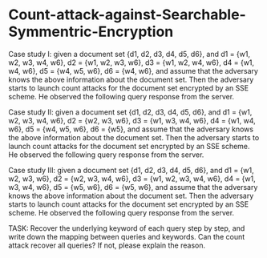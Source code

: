 # Count-attack-against-Searchable-Symmentric-Encryption

Case study I: given a document set {d1, d2, d3, d4, d5, d6}, and d1 = {w1, w2, w3, w4, w6}, d2 = {w1, w2, w3, w6}, d3 = {w1, w2, w4, w6}, d4 = {w1, w4, w6}, d5 = {w4, w5, w6}, d6 = {w4, w6}, and assume that the adversary knows the above information about the document set. Then the adversary starts to launch count attacks for the document set encrypted by an SSE scheme. He observed the following query response from the server.


Case study II: given a document set {d1, d2, d3, d4, d5, d6}, and d1 = {w1, w2, w3, w4, w6}, d2 = {w2, w3, w6}, d3 = {w1, w3, w4, w6}, d4 = {w1, w4, w6}, d5 = {w4, w5, w6}, d6 = {w5}, and assume that the adversary knows the above information about the document set. Then the adversary starts to launch count attacks for the document set encrypted by an SSE scheme. He observed the following query response from the server.


Case study III: given a document set {d1, d2, d3, d4, d5, d6}, and d1 = {w1, w2, w3, w6}, d2 = {w2, w3, w4, w6}, d3 = {w1, w2, w3, w4, w6}, d4 = {w1, w3, w4, w6}, d5 = {w5, w6}, d6 = {w5, w6}, and assume that the adversary knows the above information about the document set. Then the adversary starts to launch count attacks for the document set encrypted by an SSE scheme. He observed the following query response from the server.

TASK:
Recover the underlying keyword of each query step by step, and write down the mapping between queries and keywords.
Can the count attack recover all queries? If not, please explain the reason.

